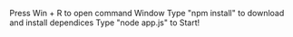Press Win + R to open command Window
Type "npm install" to download and install dependices
Type "node app.js" to Start!
